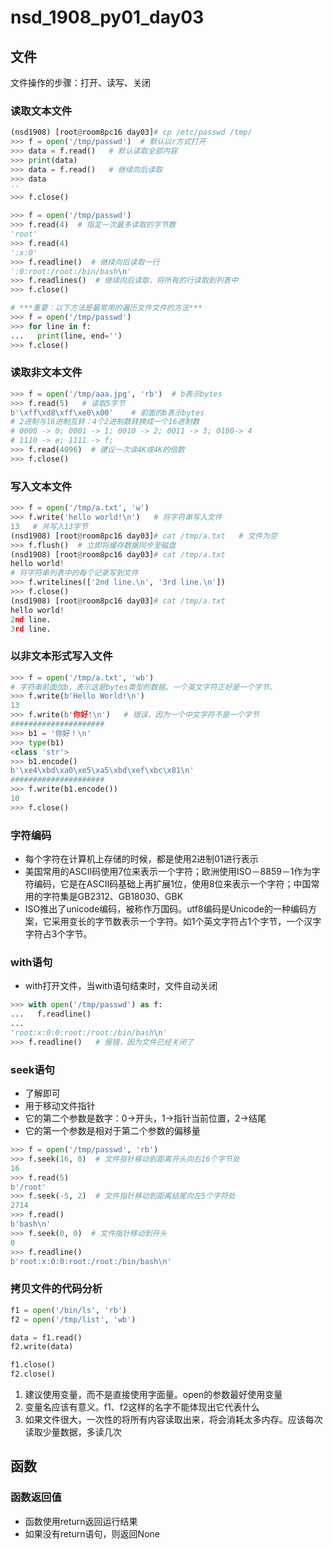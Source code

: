 # nsd_1908_py01_day03

## 文件

文件操作的步骤：打开、读写、关闭

### 读取文本文件

```python
(nsd1908) [root@room8pc16 day03]# cp /etc/passwd /tmp/
>>> f = open('/tmp/passwd')  # 默认以r方式打开
>>> data = f.read()   # 默认读取全部内容
>>> print(data)
>>> data = f.read()   # 继续向后读取
>>> data
''
>>> f.close()

>>> f = open('/tmp/passwd')
>>> f.read(4)  # 指定一次最多读取的字节数
'root'
>>> f.read(4)
':x:0'
>>> f.readline()  # 继续向后读取一行
':0:root:/root:/bin/bash\n'
>>> f.readlines()  # 继续向后读取，将所有的行读取到列表中
>>> f.close()

# ***重要：以下方法是最常用的遍历文件文件的方法***
>>> f = open('/tmp/passwd')
>>> for line in f:
...   print(line, end='')
>>> f.close()
```

### 读取非文本文件

```python
>>> f = open('/tmp/aaa.jpg', 'rb')  # b表示bytes
>>> f.read(5)   # 读取5字节
b'\xff\xd8\xff\xe0\x00'    # 前面的b表示bytes
# 2进制与16进制互转：4个2进制数转换成一个16进制数
# 0000 -> 0; 0001 -> 1; 0010 -> 2; 0011 -> 3; 0100-> 4
# 1110 -> e; 1111 -> f;
>>> f.read(4096)  # 建议一次读4K或4K的倍数
>>> f.close()
```

### 写入文本文件

```python
>>> f = open('/tmp/a.txt', 'w')
>>> f.write('hello world!\n')   # 将字符串写入文件
13   # 共写入13字节
(nsd1908) [root@room8pc16 day03]# cat /tmp/a.txt   # 文件为空
>>> f.flush()  # 立即将缓存数据同步至磁盘
(nsd1908) [root@room8pc16 day03]# cat /tmp/a.txt 
hello world!
# 将字符串列表中的每个记录写到文件
>>> f.writelines(['2nd line.\n', '3rd line.\n'])
>>> f.close()
(nsd1908) [root@room8pc16 day03]# cat /tmp/a.txt 
hello world!
2nd line.
3rd line.
```

### 以非文本形式写入文件

```python
>>> f = open('/tmp/a.txt', 'wb')
# 字符串前面加b，表示这是bytes类型的数据。一个英文字符正好是一个字节。
>>> f.write(b'Hello World!\n')
13
>>> f.write(b'你好!\n')   # 错误，因为一个中文字符不是一个字节
#####################
>>> b1 = '你好！\n'
>>> type(b1)
<class 'str'>
>>> b1.encode()
b'\xe4\xbd\xa0\xe5\xa5\xbd\xef\xbc\x81\n'
#####################
>>> f.write(b1.encode())
10
>>> f.close()
```

### 字符编码

- 每个字符在计算机上存储的时候，都是使用2进制01进行表示
- 美国常用的ASCII码使用7位来表示一个字符；欧洲使用ISO－8859－1作为字符编码，它是在ASCII码基础上再扩展1位，使用8位来表示一个字符；中国常用的字符集是GB2312、GB18030、GBK
- ISO推出了unicode编码，被称作万国码。utf8编码是Unicode的一种编码方案，它采用变长的字节数表示一个字符。如1个英文字符占1个字节，一个汉字字符占3个字节。

### with语句

- with打开文件，当with语句结束时，文件自动关闭

```python
>>> with open('/tmp/passwd') as f:
...   f.readline()
... 
'root:x:0:0:root:/root:/bin/bash\n'
>>> f.readline()   # 报错，因为文件已经关闭了
```

### seek语句

- 了解即可
- 用于移动文件指针
- 它的第二个参数是数字：0->开头，1->指针当前位置，2->结尾
- 它的第一个参数是相对于第二个参数的偏移量

```python
>>> f = open('/tmp/passwd', 'rb')
>>> f.seek(16, 0)  # 文件指针移动到距离开头向右16个字节处
16
>>> f.read(5)
b'/root'
>>> f.seek(-5, 2)  # 文件指针移动到距离结尾向左5个字符处
2714
>>> f.read()
b'bash\n'
>>> f.seek(0, 0)  # 文件指针移动到开头
0
>>> f.readline()
b'root:x:0:0:root:/root:/bin/bash\n'
```

### 拷贝文件的代码分析

```python
f1 = open('/bin/ls', 'rb')
f2 = open('/tmp/list', 'wb')

data = f1.read()
f2.write(data)

f1.close()
f2.close()
```

1. 建议使用变量，而不是直接使用字面量。open的参数最好使用变量
2. 变量名应该有意义。f1、f2这样的名字不能体现出它代表什么
3. 如果文件很大，一次性的将所有内容读取出来，将会消耗太多内存。应该每次读取少量数据，多读几次

## 函数

### 函数返回值

- 函数使用return返回运行结果
- 如果没有return语句，则返回None







